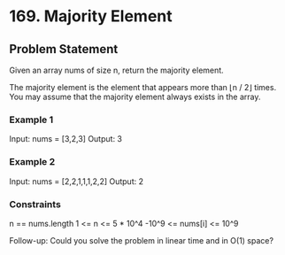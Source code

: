 # 169. Majority Element

## Problem Statement

Given an array nums of size n, return the majority element.

The majority element is the element that appears more than ⌊n / 2⌋ times. You may assume that the majority element always exists in the array.

### Example 1

Input: nums = [3,2,3]
Output: 3

### Example 2

Input: nums = [2,2,1,1,1,2,2]
Output: 2

### Constraints

n == nums.length
1 <= n <= 5 * 10^4
-10^9 <= nums[i] <= 10^9

Follow-up: Could you solve the problem in linear time and in O(1) space?
